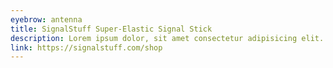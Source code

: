 ```yaml
---
eyebrow: antenna
title: SignalStuff Super-Elastic Signal Stick
description: Lorem ipsum dolor, sit amet consectetur adipisicing elit. Quo ipsum accusamus reprehenderit, nihil eligendi molestiae, harum iure iusto reiciendis.
link: https://signalstuff.com/shop
---
```

